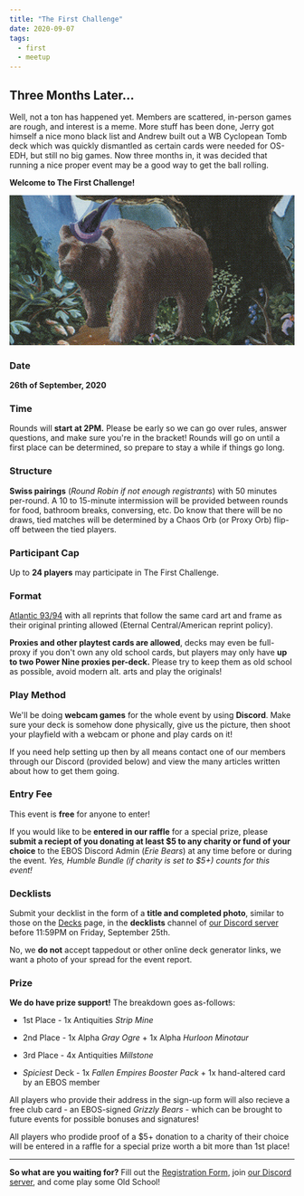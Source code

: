 ```yaml
---
title: "The First Challenge"
date: 2020-09-07
tags:
  - first
  - meetup
---
```


## Three Months Later...

Well, not a ton has happened yet. Members are scattered, in-person games are rough, and interest is a meme. More stuff has been done, Jerry got himself a nice mono black list and Andrew built out a WB Cyclopean Tomb deck which was quickly dismantled as certain cards were needed for OS-EDH, but still no big games. Now three months in, it was decided that running a nice proper event may be a good way to get the ball rolling.

**Welcome to The First Challenge!**

![TFC](/assets/images/EBOS-TFC.png)

### Date 
**26th of September, 2020**
### Time
Rounds will **start at 2PM.** Please be early so we can go over rules, answer questions, and make sure you're in the bracket! Rounds will go on until a first place can be determined, so prepare to stay a while if things go long.
### Structure
**Swiss pairings** (*Round Robin if not enough registrants*) with 50 minutes per-round. A 10 to 15-minute intermission will be provided between rounds for food, bathroom breaks, conversing, etc. Do know that there will be no draws, tied matches will be determined by a Chaos Orb (or Proxy Orb) flip-off between the tied players.
### Participant Cap
Up to **24 players** may participate in The First Challenge.
### Format
[Atlantic 93/94](https://sentineloldschoolmtg.com/atlantic-93-94/) with all reprints that follow the same card art and frame as their original printing allowed (Eternal Central/American reprint policy).

**Proxies and other playtest cards are allowed**, decks may even be full-proxy if you don't own any old school cards, but players may only have **up to two Power Nine proxies per-deck.** Please try to keep them as old school as possible, avoid modern alt. arts and play the originals!
### Play Method
We'll be doing **webcam games** for the whole event by using **Discord**. Make sure your deck is somehow done physically, give us the picture, then shoot your playfield with a webcam or phone and play cards on it! 

If you need help setting up then by all means contact one of our members through our Discord (provided below) and view the many articles written about how to get them going.
### Entry Fee
This event is **free** for anyone to enter! 

If you would like to be **entered in our raffle** for a special prize, please **submit a reciept of you donating at least $5 to any charity or fund of your choice** to the EBOS Discord Admin (*Erie Bears*) at any time before or during the event. *Yes, Humble Bundle (if charity is set to $5+) counts for this event!*
### Decklists
Submit your decklist in the form of a **title and completed photo**, similar to those on the [Decks](/decks/) page, in the **decklists** channel of [our Discord server](https://discord.gg/fDdeJj5) before 11:59PM on Friday, September 25th. 

No, we **do not** accept tappedout or other online deck generator links, we want a photo of your spread for the event report.
### Prize
**We do have prize support!** The breakdown goes as-follows:

* 1st Place - 1x Antiquities *Strip Mine*

* 2nd Place - 1x Alpha *Gray Ogre* + 1x Alpha *Hurloon Minotaur*

* 3rd Place - 4x Antiquities *Millstone*

* *Spiciest* Deck - 1x *Fallen Empires Booster Pack* + 1x hand-altered card by an EBOS member

All players who provide their address in the sign-up form will also recieve a free club card - an EBOS-signed *Grizzly Bears* - which can be brought to future events for possible bonuses and signatures!

All players who prodide proof of a $5+ donation to a charity of their choice will be entered in a raffle for a special prize worth a bit more than 1st place!

---

**So what are you waiting for?** Fill out the [Registration Form](https://docs.google.com/forms/d/e/1FAIpQLScqGKgLPNuJ2NrPnqZrtxsSmbKcgPY0lvQtHCY1jRd9jT6HTQ/viewform?usp=sf_link), join [our Discord server](https://discord.gg/fDdeJj5), and come play some Old School!
